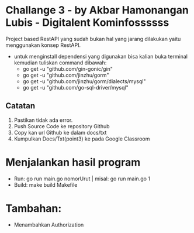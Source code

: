 # Challange 3 - by Akbar Hamonangan Lubis - Digitalent Kominfossssss
Project based RestAPI yang sudah bukan hal yang jarang dilakukan yaitu menggunakan konsep RestAPI.
- untuk menginstall dependensi yang digunakan bisa kalian buka terminal kemudian tuliskan command dibawah:
  - go get -u "github.com/gin-gonic/gin"
  - go get -u "github.com/jinzhu/gorm"
  - go get -u "github.com/jinzhu/gorm/dialects/mysql"
  - go get -u "github.com/go-sql-driver/mysql"

## Catatan
1. Pastikan tidak ada error.
2. Push Source Code ke repository Github 
3. Copy kan url Github ke dalam docs/txt
4. Kumpulkan Docs/Txt(point3) ke pada Google Classroom

# Menjalankan hasil program
- Run: go run main.go nomorUrut | misal: go run main.go 1
- Build: make build Makefile

# Tambahan:
- Menambahkan Authorization